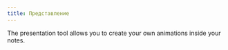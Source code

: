 ```yaml
---
title: Представление
---
```


The presentation tool allows you to create your own animations inside your notes.
